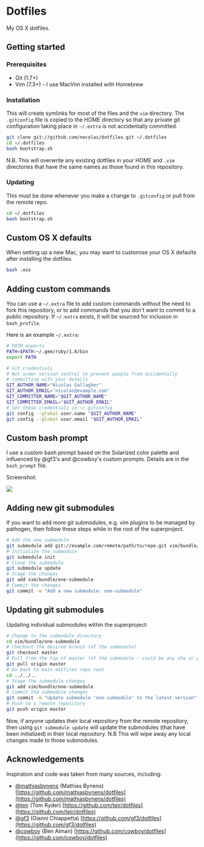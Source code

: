# Dotfiles

My OS X dotfiles.

## Getting started

### Prerequisites

* Git (1.7+)
* Vim (7.3+) - I use MacVim installed with Homebrew

### Installation

This will create symlinks for most of the files and the `vim` directory.
The `.gitconfig` file is copied to the HOME directory so that any private git 
configuration taking place in `~/.extra` is not accidentally committed.

```bash
git clone git://github.com/necolas/dotfiles.git ~/.dotfiles
cd ~/.dotfiles
bash bootstrap.sh
```

N.B. This will overwrite any existing dotfiles in your HOME and `.vim` 
directories that have the same names as those found in this repository.

### Updating

This must be done whenever you make a change to `.gitconfig` or pull 
from the remote repo.

```bash
cd ~/.dotfiles
bash bootstrap.sh
```


## Custom OS X defaults

When setting up a new Mac, you may want to customise your OS X defaults after 
installing the dotfiles.

```bash
bash .osx
```


## Adding custom commands

You can use a `~/.extra` file to add custom commands without the need to fork 
this repository, or to add commands that you don’t want to commit to a public 
repository. If `~/.extra` exists, it will be sourced for inclusion in 
`bash_profile`.

Here is an example `~/.extra`:

```bash
# PATH exports
PATH=$PATH:~/.gem/ruby/1.8/bin
export PATH

# Git credentials
# Not under version control to prevent people from accidentally
# committing with your details
GIT_AUTHOR_NAME="Nicolas Gallagher"
GIT_AUTHOR_EMAIL="nicolas@example.com"
GIT_COMMITTER_NAME="$GIT_AUTHOR_NAME"
GIT_COMMITTER_EMAIL="$GIT_AUTHOR_EMAIL"
# Set these credentials in ~/.gitconfig
git config --global user.name "$GIT_AUTHOR_NAME"
git config --global user.email "$GIT_AUTHOR_EMAIL"
```


## Custom bash prompt

I use a custom bash prompt based on the Solarized color palette and influenced by @gf3's and @cowboy's custom prompts. Details are in the `bash_prompt` file.

Screenshot:

![](http://i.imgur.com/DSJ1G.png)


## Adding new git submodules

If you want to add more git submodules, e.g. vim plugins to be managed by 
pathogen, then follow these steps while in the root of the superproject.

```bash
# Add the new submodule
git submodule add git://example.com/remote/path/to/repo.git vim/bundle/one-submodule
# Initialize the submodule
git submodule init
# Clone the submodule
git submodule update
# Stage the changes
git add vim/bundle/one-submodule
# Commit the changes
git commit -m "Add a new submodule: one-submodule"
```


## Updating git submodules

Updating individual submodules within the superproject:

```bash
# Change to the submodule directory
cd vim/bundle/one-submodule
# Checkout the desired branch (of the submodule)
git checkout master
# Pull from the tip of master (of the submodule - could be any sha or pointer)
git pull origin master
# Go back to main dotfiles repo root
cd ../../..
# Stage the submodule changes
git add vim/bundle/one-submodule
# Commit the submodule changes
git commit -m "Update submodule 'one-submodule' to the latest version"
# Push to a remote repository
git push origin master
```

Now, if anyone updates their local repository from the remote repository, then 
using `git submodule update` will update the submodules (that have been 
initialized) in their local repository. N.B This will wipe away any local 
changes made to those submodules.


## Acknowledgements

Inspiration and code was taken from many sources, including:

* [@mathiasbynens](https://github.com/mathiasbynens) (Mathias Bynens) [https://github.com/mathiasbynens/dotfiles](https://github.com/mathiasbynens/dotfiles)
* [@tejr](https://github.com/tejr) (Tom Ryder) [https://github.com/tejr/dotfiles](https://github.com/tejr/dotfiles)
* [@gf3](https://github.com/gf3) (Gianni Chiappetta) [https://github.com/gf3/dotfiles](https://github.com/gf3/dotfiles)
* [@cowboy](https://github.com/cowboy) (Ben Alman) [https://github.com/cowboy/dotfiles](https://github.com/cowboy/dotfiles)
